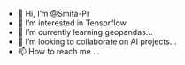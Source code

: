 - 👋 Hi, I’m @Smita-Pr
- 👀 I’m interested in Tensorflow
- 🌱 I’m currently learning geopandas...
- 💞️ I’m looking to collaborate on AI projects...
- 📫 How to reach me ...

<!---
Smita-Pr/Smita-Pr is a ✨ special ✨ repository because its `README.md` (this file) appears on your GitHub profile.
You can click the Preview link to take a look at your changes.
--->
